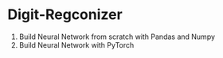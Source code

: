 # Digit-Regconizer
1. Build Neural Network from scratch with Pandas and Numpy
2. Build Neural Network with PyTorch
